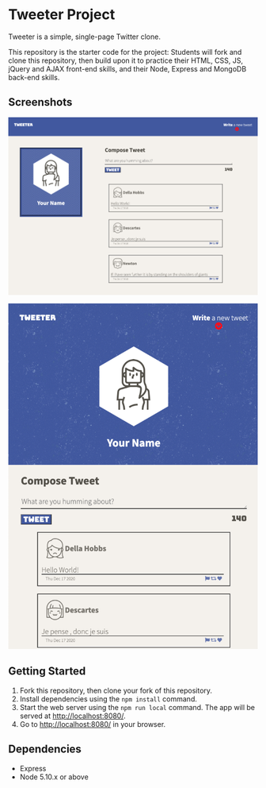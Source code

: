 # Tweeter Project

Tweeter is a simple, single-page Twitter clone.

This repository is the starter code for the project: Students will fork and clone this repository, then build upon it to practice their HTML, CSS, JS, jQuery and AJAX front-end skills, and their Node, Express and MongoDB back-end skills.

## Screenshots

!["Full Sized page built for Web Browsers"](https://github.com/c1ar3nc3/tweeter/blob/master/docs/FullSizePage.png?raw=true)

!["Page built for smaller web browsers"](https://github.com/c1ar3nc3/tweeter/blob/master/docs/SmallerPage.png?raw=true)


## Getting Started

1. Fork this repository, then clone your fork of this repository.
2. Install dependencies using the `npm install` command.
3. Start the web server using the `npm run local` command. The app will be served at <http://localhost:8080/>.
4. Go to <http://localhost:8080/> in your browser.

## Dependencies

- Express
- Node 5.10.x or above
